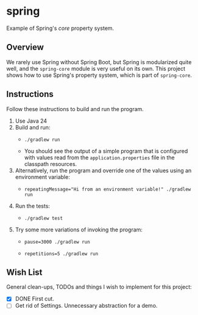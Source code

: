 # spring

Example of Spring's *core* property system.


## Overview

We rarely use Spring without Spring Boot, but Spring is modularized quite well, and the `spring-core` module is very useful on its own. This project shows how to use Spring's property system, which is part of `spring-core`.


## Instructions

Follow these instructions to build and run the program.

1. Use Java 24
2. Build and run:
   - ```shell
     ./gradlew run
     ```
   - You should see the output of a simple program that is configured with values read from the `application.properties` file in the classpath resources.
3. Alternatively, run the program and override one of the values using an environment variable:
   - ```shell
     repeatingMessage="Hi from an environment variable!" ./gradlew run
     ```
4. Run the tests:
   - ```shell
     ./gradlew test
     ```
5. Try some more variations of invoking the program:
   - ```shell
     pause=3000 ./gradlew run
     ```
   - ```shell
     repetitions=5 ./gradlew run
     ```


## Wish List

General clean-ups, TODOs and things I wish to implement for this project:

- [x] DONE First cut.
- [ ] Get rid of Settings. Unnecessary abstraction for a demo.

